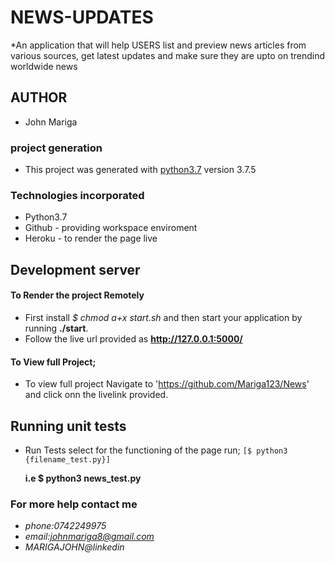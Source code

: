 # NEWS-UPDATES
*An application that will help USERS list and preview news articles from various sources, get latest updates and make sure they are upto on trendind worldwide news 

## AUTHOR
* John Mariga

### project generation
* This project was generated with [python3.7](https://github.com/Mariga123/News) version 3.7.5

### Technologies  incorporated
* Python3.7
* Github - providing workspace enviroment
* Heroku - to render the page live

## Development server
#### To Render the project Remotely
* First install *$ chmod a+x start.sh*  and then start your application by running 
        **./start**.
* Follow the live url provided as **http://127.0.0.1:5000/**

#### To View full Project;
 * To view full project Navigate to 'https://github.com/Mariga123/News' and click onn the livelink provided. 

## Running unit tests
* Run Tests select for the functioning of the page run;
    `[$ python3 {filename_test.py}]`

    **i.e $ python3 news_test.py**

###  For more help contact me
 *   *phone:0742249975*
 *   *email:johnmariga8@gmail.com*
 *   *MARIGAJOHN@linkedin*